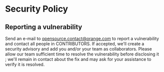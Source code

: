 # Security Policy

## Reporting a vulnerability

Send an e-mail to opensource.contact@orange.com to report a vulnerability and contact all people in CONTRIBUTORS.
If accepted, we'll create a security advisory and add you and/or your team as collaborators.
Please allow our team sufficient time to resolve the vulnerability before disclosing it ; we'll remain in contact about the fix and may ask for your assistance to verify it is resolved.
